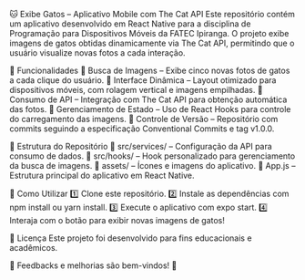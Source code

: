 🐱 Exibe Gatos – Aplicativo Mobile com The Cat API
Este repositório contém um aplicativo desenvolvido em React Native para a disciplina de Programação para Dispositivos Móveis da FATEC Ipiranga. O projeto exibe imagens de gatos obtidas dinamicamente via The Cat API, permitindo que o usuário visualize novas fotos a cada interação.

📌 Funcionalidades
🔹 Busca de Imagens – Exibe cinco novas fotos de gatos a cada clique do usuário.
🔹 Interface Dinâmica – Layout otimizado para dispositivos móveis, com rolagem vertical e imagens empilhadas.
🔹 Consumo de API – Integração com The Cat API para obtenção automática das fotos.
🔹 Gerenciamento de Estado – Uso de React Hooks para controle do carregamento das imagens.
🔹 Controle de Versão – Repositório com commits seguindo a especificação Conventional Commits e tag v1.0.0.

📂 Estrutura do Repositório
📁 src/services/ – Configuração da API para consumo de dados.
📁 src/hooks/ – Hook personalizado para gerenciamento da busca de imagens.
📁 assets/ – Ícones e imagens do aplicativo.
📄 App.js – Estrutura principal do aplicativo em React Native.

🚀 Como Utilizar
1️⃣ Clone este repositório.
2️⃣ Instale as dependências com npm install ou yarn install.
3️⃣ Execute o aplicativo com expo start.
4️⃣ Interaja com o botão para exibir novas imagens de gatos!

📄 Licença
Este projeto foi desenvolvido para fins educacionais e acadêmicos.

🔗 Feedbacks e melhorias são bem-vindos! 🚀
